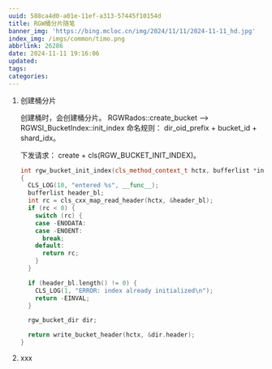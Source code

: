 ```yaml
---
uuid: 588ca4d0-a01e-11ef-a313-57445f10154d
title: RGW桶分片随笔
banner_img: 'https://bing.mcloc.cn/img/2024/11/11/2024-11-11_hd.jpg'
index_img: /imgs/common/timo.png
abbrlink: 26286
date: 2024-11-11 19:16:06
updated:
tags:
categories:
---
```





1. 创建桶分片
   
    创建桶时，会创建桶分片。
    RGWRados::create_bucket --> RGWSI_BucketIndex::init_index
    命名规则：
    dir_oid_prefix + bucket_id + shard_idx。

    下发请求： create + cls(RGW_BUCKET_INIT_INDEX)。
    ```c++
    int rgw_bucket_init_index(cls_method_context_t hctx, bufferlist *in, bufferlist *out)
    {
      CLS_LOG(10, "entered %s", __func__);
      bufferlist header_bl;
      int rc = cls_cxx_map_read_header(hctx, &header_bl);
      if (rc < 0) {
        switch (rc) {
        case -ENODATA:
        case -ENOENT:
          break;
        default:
          return rc;
        }
      }

      if (header_bl.length() != 0) {
        CLS_LOG(1, "ERROR: index already initialized\n");
        return -EINVAL;
      }

      rgw_bucket_dir dir;

      return write_bucket_header(hctx, &dir.header);
    }
    ```
2. xxx